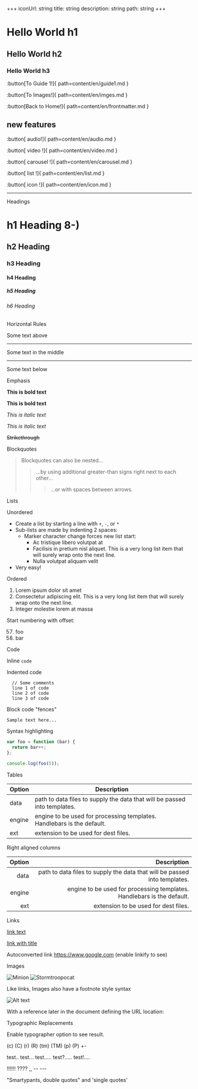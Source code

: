 +++
  iconUrl: string
  title: string
  description: string
  path: string
+++

# Hello World h1

## Hello World h2

### Hello World h3

:button[To Guide 1!]{ path=content/en/guide1.md }

:button[To Images!]{ path=content/en/imges.md }

:button[Back to Home!]{ path=content/en/frontmatter.md }

## new features

:button[ audio!]{ path=content/en/audio.md }

:button[ video !]{ path=content/en/video.md }

:button[ carousel !]{ path=content/en/carousel.md }

:button[ list !]{ path=content/en/list.md }

:button[ icon !]{ path=content/en/icon.md }

---

Headings

# h1 Heading 8-)

## h2 Heading

### h3 Heading

#### h4 Heading

##### h5 Heading

###### h6 Heading

Horizontal Rules

Some text above

---

Some text in the middle

---

Some text below

Emphasis

**This is bold text**

**This is bold text**

_This is italic text_

_This is italic text_

~~Strikethrough~~

Blockquotes

> Blockquotes can also be nested...
>
> > ...by using additional greater-than signs right next to each other...
> >
> > > ...or with spaces between arrows.

Lists

Unordered

- Create a list by starting a line with `+`, `-`, or `*`
- Sub-lists are made by indenting 2 spaces:
  - Marker character change forces new list start:
    - Ac tristique libero volutpat at
    * Facilisis in pretium nisl aliquet. This is a very long list item that will surely wrap onto the next line.
    - Nulla volutpat aliquam velit
- Very easy!

Ordered

1. Lorem ipsum dolor sit amet
2. Consectetur adipiscing elit. This is a very long list item that will surely wrap onto the next line.
3. Integer molestie lorem at massa

Start numbering with offset:

57. foo
58. bar

Code

Inline `code`

Indented code

      // Some comments
      line 1 of code
      line 2 of code
      line 3 of code

Block code "fences"

```
Sample text here...
```

Syntax highlighting

```js
var foo = function (bar) {
  return bar++;
};

console.log(foo(5));
```

Tables

| Option | Description                                                               |
| ------ | ------------------------------------------------------------------------- |
| data   | path to data files to supply the data that will be passed into templates. |
| engine | engine to be used for processing templates. Handlebars is the default.    |
| ext    | extension to be used for dest files.                                      |

Right aligned columns

| Option |                                                               Description |
| -----: | ------------------------------------------------------------------------: |
|   data | path to data files to supply the data that will be passed into templates. |
| engine |    engine to be used for processing templates. Handlebars is the default. |
|    ext |                                      extension to be used for dest files. |

Links

[link text](https://www.google.com)

[link with title](https://www.google.com "title text!")

Autoconverted link https://www.google.com (enable linkify to see)

Images

![Minion](https://octodex.github.com/images/minion.png)
![Stormtroopocat](https://octodex.github.com/images/stormtroopocat.jpg "The Stormtroopocat")

Like links, Images also have a footnote style syntax

![Alt text][id]

With a reference later in the document defining the URL location:

[id]: https://octodex.github.com/images/dojocat.jpg "The Dojocat"

Typographic Replacements

Enable typographer option to see result.

(c) (C) (r) (R) (tm) (TM) (p) (P) +-

test.. test... test..... test?..... test!....

!!!!!! ???? ,, -- ---

"Smartypants, double quotes" and 'single quotes'
